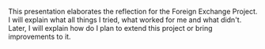 This presentation elaborates the reflection for the Foreign Exchange Project. I will explain what all things I tried, what worked for me and what didn't. Later, I will explain how do I plan to extend this project or bring improvements to it.